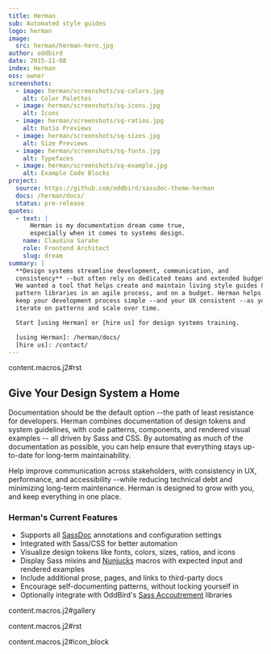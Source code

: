 ```yaml
---
title: Herman
sub: Automated style guides
logo: herman
image:
  src: herman/herman-hero.jpg
author: oddbird
date: 2015-11-08
index: Herman
oss: owner
screenshots:
  - image: herman/screenshots/sq-colors.jpg
    alt: Color Palettes
  - image: herman/screenshots/sq-icons.jpg
    alt: Icons
  - image: herman/screenshots/sq-ratios.jpg
    alt: Ratio Previews
  - image: herman/screenshots/sq-sizes.jpg
    alt: Size Previews
  - image: herman/screenshots/sq-fonts.jpg
    alt: Typefaces
  - image: herman/screenshots/sq-example.jpg
    alt: Example Code Blocks
project:
  source: https://github.com/oddbird/sassdoc-theme-herman
  docs: /herman/docs/
  status: pre-release
quotes:
  - text: |
      Herman is my documentation dream come true,
      especially when it comes to systems design.
    name: Claudina Sarahe
    role: Frontend Architect
    slug: dream
summary: |
  **Design systems streamline development, communication, and
  consistency** --but often rely on dedicated teams and extended budgets.
  We wanted a tool that helps create and maintain living style guides &
  pattern libraries in an agile process, and on a budget. Herman helps you
  keep your development process simple --and your UX consistent --as you
  iterate on patterns and scale over time.

  Start [using Herman] or [hire us] for design systems training.

  [using Herman]: /herman/docs/
  [hire us]: /contact/
---
```


content.macros.j2\#rst

## Give Your Design System a Home

Documentation should be the default option --the path of least
resistance for developers. Herman combines documentation of design
tokens and system guidelines, with code patterns, components, and
rendered visual examples -- all driven by Sass and CSS. By automating as
much of the documentation as possible, you can help ensure that
everything stays up-to-date for long-term maintainability.

Help improve communication across stakeholders, with consistency in UX,
performance, and accessibility --while reducing technical debt and
minimizing long-term maintenance. Herman is designed to grow with you,
and keep everything in one place.

### Herman's Current Features

-   Supports all [SassDoc] annotations and configuration settings
-   Integrated with Sass/CSS for better automation
-   Visualize design tokens like fonts, colors, sizes, ratios, and icons
-   Display Sass mixins and [Nunjucks] macros with expected input and
    rendered examples
-   Include additional prose, pages, and links to third-party docs
-   Encourage self-documenting patterns, without locking yourself in
-   Optionally integrate with OddBird's [Sass Accoutrement] libraries

content.macros.j2\#gallery

content.macros.j2\#rst

content.macros.j2\#icon\_block

  [SassDoc]: http://sassdoc.com/
  [Nunjucks]: https://mozilla.github.io/nunjucks/
  [Sass Accoutrement]: /accoutrement/
